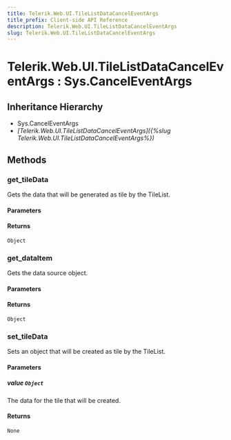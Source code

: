 ```yaml
---
title: Telerik.Web.UI.TileListDataCancelEventArgs
title_prefix: Client-side API Reference
description: Telerik.Web.UI.TileListDataCancelEventArgs
slug: Telerik.Web.UI.TileListDataCancelEventArgs
---
```


# Telerik.Web.UI.TileListDataCancelEventArgs : Sys.CancelEventArgs

## Inheritance Hierarchy

* Sys.CancelEventArgs
* *[Telerik.Web.UI.TileListDataCancelEventArgs]({%slug Telerik.Web.UI.TileListDataCancelEventArgs%})*


## Methods

###  get_tileData

Gets the data that will be generated as tile by the TileList. 

#### Parameters

#### Returns

`Object` 

### get_dataItem

Gets the data source object.

#### Parameters

#### Returns

`Object` 
### set_tileData

Sets an object that will be created as tile by the TileList. 

#### Parameters

##### value `Object` 

The data for the tile that will be created.

#### Returns

`None` 



